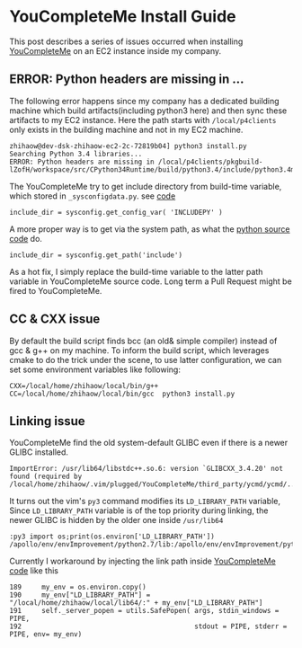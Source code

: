 # YouCompleteMe Install Guide

This post describes a series of issues occurred when installing [YouCompleteMe](https://github.com/Valloric/YouCompleteMe) on an EC2 instance inside my company.

## ERROR: Python headers are missing in ...
The following error happens since my company has a dedicated building machine which build artifacts(including python3 here) and then sync these artifacts to my EC2 instance. Here the path starts with `/local/p4clients` only exists in the building machine and not in my EC2 machine.
```
zhihaow@dev-dsk-zhihaow-ec2-2c-72819b04] python3 install.py
Searching Python 3.4 libraries...
ERROR: Python headers are missing in /local/p4clients/pkgbuild-lZofH/workspace/src/CPython34Runtime/build/python3.4/include/python3.4m.
```

The YouCompleteMe try to get include directory from build-time variable, which stored in `_sysconfigdata.py`. see [code](https://github.com/Valloric/ycmd/blob/master/build.py#L236)

```
include_dir = sysconfig.get_config_var( 'INCLUDEPY' )
```
A more proper way is to get via the system path, as what the [python source code](https://github.com/python/cpython/blob/master/Lib/sysconfig.py#L424) do.

```
include_dir = sysconfig.get_path('include')
```
As a hot fix, I simply replace the build-time variable to the latter path variable in YouCompleteMe source code. Long term a Pull Request might be fired to YouCompleteMe.


## CC & CXX issue
By default the build script finds bcc (an old& simple compiler) instead of gcc & g++ on my machine. To inform the build script, which leverages cmake to do the trick under the scene, to use latter configuration, we can set some environment variables like following:

```
CXX=/local/home/zhihaow/local/bin/g++ CC=/local/home/zhihaow/local/bin/gcc  python3 install.py
```

## Linking issue
YouCompleteMe find the old system-default GLIBC even if there is a newer GLIBC installed. 
```
ImportError: /usr/lib64/libstdc++.so.6: version `GLIBCXX_3.4.20' not found (required by /local/home/zhihaow/.vim/plugged/YouCompleteMe/third_party/ycmd/ycmd/../ycm_core.so)
```
It turns out the vim's `py3` command modifies its `LD_LIBRARY_PATH` variable, Since `LD_LIBRARY_PATH` variable is of the top priority during linking, the newer GLIBC is hidden by the older one inside `/usr/lib64`

```
:py3 import os;print(os.environ['LD_LIBRARY_PATH'])
/apollo/env/envImprovement/python2.7/lib:/apollo/env/envImprovement/python3.6/lib:/lib64:/usr/lib64:/apollo/env/envImprovement/lib
```
Currently I workaround by injecting the link path inside [YouCompleteMe code](https://bit.ly/2EKcIRa) like this
```
189     my_env = os.environ.copy()
190     my_env["LD_LIBRARY_PATH"] = "/local/home/zhihaow/local/lib64/:" + my_env["LD_LIBRARY_PATH"]
191     self._server_popen = utils.SafePopen( args, stdin_windows = PIPE,
192                                           stdout = PIPE, stderr = PIPE, env= my_env)
```

